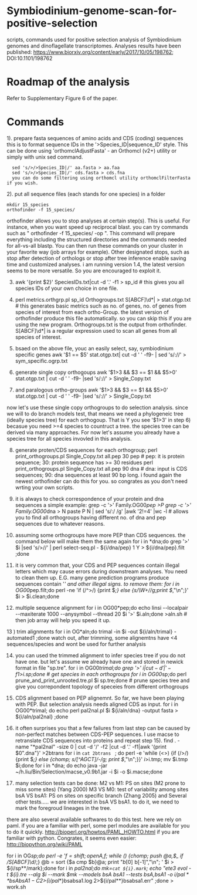 # Symbiodinium-genome-scan-for-positive-selection
scripts, commands used for positive selection analysis of Symbiodinium genomes and dinoflagellate transcriptomes.
Analyses results have been published: https://www.biorxiv.org/content/early/2017/10/05/198762; DOI:10.1101/198762 

# Roadmap of the analysis
Refer to Supplementary Figure 6 of the paper. 

# Commands

1). prepare fasta sequences of amino acids and CDS (coding) sequences 
this is to format sequence IDs in the '>Species_ID|sequence_ID' style. This can be done using 'orthomclAdjustFasta' - an Orthomcl (v2+) utility or simply with unix sed command.

      sed 's/>/>Species_ID|/' aa.fasta > aa.faa  
      sed 's/>/>Species_ID|/' cds.fasta > cds.fna 
      you can do some filtering using orthomcl utility orthomclFilterFasta if you wish.

2). put all sequence files (each stands for one species) in a folder
```	shell
mkdir 15_species 
orthofinder -f 15_species/ 
```
orthofinder allows you to stop analyses at certain step(s). This is useful. For instance, when you want speed up reciprocal blast. 
you can try commands such as " orthofinder -f 15_species/ -op ". This command will prepare everything including the structured directories and the commands needed for all-vs-all blastp. You can then run these commands on your cluster in your favorite way (job arrays for example). Other designated stops, such as stop after detection of orthologs or stop after tree inference enable saving time and customized analyses.
i am running version 1.4, the latest version seems to be more versatile. So you are encouraged to exploit it.

3)  awk '{print $2}' SpeciesIDs.txt|cut -d '.' -f1 > sp_id  # this gives you all species IDs of your own choice in one file.

4)  perl metrics.orthgrp.pl sp_id Orthogroups.txt S[ABCF]\d*\|  > stat.otgp.txt # this generates basic metrics such as no. of genes, no. of genes from species of interest from each ortho-Group. the latest version of orthofinder produce this file automatically. so you can skip this if you are using the new program. Orthogroups.txt is the output from orthofinder. S[ABCF]\d*\| is a regular expression used to scan all genes from all species of interest. 

5) bsaed on the above file, youc an easily select, say, symbiodinium specific genes
awk '$1 == $5' stat.otgp.txt| cut -d ' ' -f9- | sed 's/://' > sym_specific.ogrp.txt 

6)  generate single copy orthogoups 
awk '$1>3 &&  $3 == $1 && $5>0' stat.otgp.txt | cut -d ' ' -f9- |sed 's/://' > Single_Copy.txt

7)  and paralogous ortho-groups
awk '$1>3 &&  $3 == $1 && $5>0' stat.otgp.txt | cut -d ' ' -f9- |sed 's/://' > Single_Copy.txt

now let's use these single copy orthogroups to do selection analysis.
since we will to do branch models test, that means we need a phylogeneic tree (ideally species tree) for each orthogoup. That is Y you see '$1>3' in step 6) becasue you need >=4 species to countruct a tree.
the species tree can be derived via many approaches. For now let's assume you already have a species tree for all species invovled in this analysis. 

8) generate proten/CDS sequences for each orthogroup;
perl print_orthogroups.pl Single_Copy.txt all.pep 30 pep  # pep: it is protein sequence; 30: protein sequence has >= 30 residues 
perl print_orthogroups.pl Single_Copy.txt all.pep 90 dna #  dna: input is CDS sequences; 90: dna sequences at least 90 bp long.
i found again the newest orthofinder can do this for you. so congrates as you don't need wrting your own scripts.

9)  it is always to check correspondence of your protein and dna sequences 
	 a simple example:
grep -c '>' Family.OG00*pep >P
grep -c '>' Family.OG00*dna > N
paste P N | sed 's/:/ /g' |awk '$2!=$4' |wc -l # allows you to find all orthogroups having different no. of dna and pep sequences due to whatever reasons. 
10) assuming some orthogroups have more PEP than CDS sequences. the command below will make them the same again
for i in *dna;do grep '>' $i |sed 's/>//' | perl select-seq.pl - ${i/dna/pep} 1 Y > ${i/dna/pep}.filt ;done
 
11)  it is very common that, your CDS and PEP sequences contain illegal letters which may cause errors during downstream analyses. You need to clean them up. E.G. many gene prediction programs produce sequences contain '*' and other illegal signs. to remove them: 
for i in OG00*pep.filt;do perl -ne 'if (/^>/) {print \$_;} else {s/\W+//g;print \$_,\"\\n\";}'  $i > $i.clean;done

12)  multiple sequence alignment
for i in OG00*pep;do echo linsi --localpair --maxiterate 1000 --anysymbol --thread 20 $i '>' $i.aln;done >aln.sh # then job array will help you speed it up.

13 )  trim alignments
for i in OG*aln;do trimal -in $i -out ${i/aln/trimal} -automated1 ;done
 watch out, after trimming, some alignemtns have <4 sequences/species and wont be used for further analysis

14)  you can used the trimmed alignment to infer species tree if you do not have one. but let's assume we already have one and stored in newick format in file "sp.tre".
for i in OG00*trimal;do grep '>' $i |cut -d '|' -f1 >$i.sp;done # get species in each orthogroups
for i in OG00*sp;do perl prune_and_print_unrooted.tre.pl $i sp.tre;done # prune species tree and give you correpondent topology of speceies from different orthogroups

 15)  CDS alignment based on PEP alignemnt. So far, we have been playing with PEP. But selection analysis needs aligned CDS as input. 
for i in OG00*trimal; do echo perl pal2nal.pl $i ${i/aln/dna} -output fasta > ${i/aln/pal2nal} ;done 

16)  it often surprises you that a few failures from last step can be caused by non-perfect matches between CDS-PEP sequences. I use macse to retranslate CDS sequences into proteins and repeat step 15). 
find . -name "*pal2nal" -size 0 | cut -d '/' -f2 |cut -d '.' -f1|awk '{print $0".dna"}' >2btrans
for i in `cat 2btrans ` ; do perl -e 'while (<>) {if (/>/){print $_;} else {chomp; s/[^AGCT]/-/g; print $_,"\n";}}' $i >$i.tmp; mv $i.tmp $i;done
for i  in *dna; do echo java -jar ~/h.liu/Bin/Selection/macse_v0.9b1.jar -i $i -o $i.macse;done 

17)  many selection tests can be done:
M2 vs M1: PS on sites (M2 prone to miss some sites) (Yang 2000)
M3 VS M0: test of variability among sites
bsA VS bsA1: PS on sites on specific branch (Zhang 2005)  and Several other tests.....
we are interested in bsA VS bsA1.
to do it, we need to mark the foregroud lineages in the tree.

there are also several available softwares to do this test.
here we rely on paml.
if you are a familiar with perl, some perl modules are available for you to do it quickly. http://bioperl.org/howtos/PAML_HOWTO.html if you are familiar with python. Congrates, it seems even easier: http://biopython.org/wiki/PAML

for  i in OG*sp;do perl -e '$f =shift; open A,$f; while (<A>) {chomp; push @a,$_ if /S[ABCF]\d*/;} @b = sort {$a cmp $b}@a; print  "$b[0]\,\,$b[-1]","\n"; ' $i > ${i/sp**/mark};done
for i in *pal2nal;do mk=`cat ${i}.mark`; echo "ete3 evol -t ${i}.tre --alg $i --mark $mk  --models bsA bsA1  --tests bsA,bsA1 -o ${i/pal**}bsAbsA1  -C 2 >${i/pal**}bsabsa1.log 2>${i/pal**}bsabsa1.err" ;done  > work.sh      
